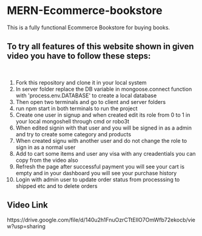 # MERN-Ecommerce-bookstore
This is a fully functional Ecommerce Bookstore for buying books. 


<h2>To try all features of this website shown in given video you have to follow these steps: </h2>
</br>
<ol>
<li>Fork this repository and clone it in your local system</li>
<li>In server folder replace the DB variable in mongoose.connect function with 'process.env.DATABASE' to create a local database</li>
<li>Then open two terminals and go to client and server folders</li>
<li>run npm start in both terminals to run the project</li>
<li>Create one user in signup and when created edit its role from 0 to 1 in your local mongoshell through cmd or robo3t</li>
<li>When edited signin with that user and you will be signed in as a admin and try to create some category and products</li>
<li>When created signu with another user and do not change the role to sign in as a normal user</li>
<li>Add to cart some items and user any visa with any creadentials you can copy from the video also</li>
<li>Refresh the page after successful payment you will see your cart is empty and in your dashboard you will see your purchase history</li>
<li>Login with admin user to update order status from processsing to shipped etc and to delete orders</li>
</ol>

<h2>Video Link</h2>
<p>https://drive.google.com/file/d/140u2h1FnuOzrCTtEIlO7OmWfb72ekocb/view?usp=sharing</p>
